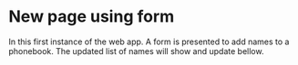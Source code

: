 # New page using form

In this first instance of the web app. A form is presented to add names to a phonebook. The updated list of names will show and update bellow.
